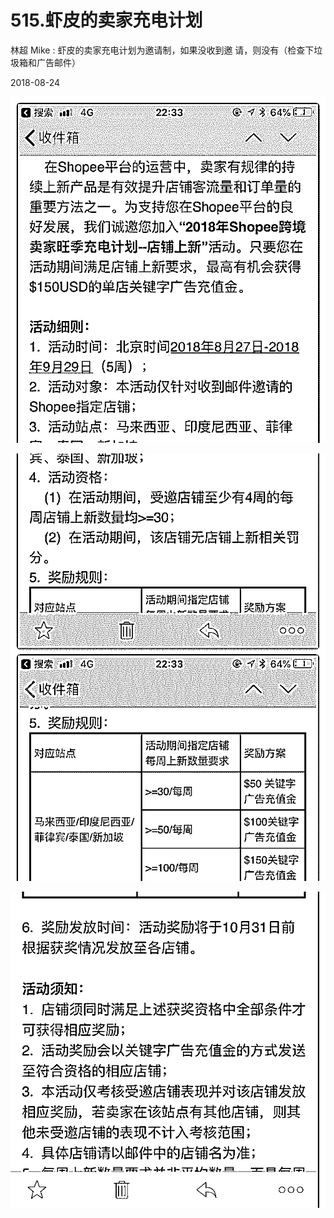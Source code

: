 # 515.虾皮的卖家充电计划

林超 Mike : 虾皮的卖家充电计划为邀请制，如果没收到邀 请，则没有（检查下垃圾箱和广告邮件）

2018-08-24

![image](img/Image_075.png)

![image](img/Image_076.png)

![image](img/Image_077.png)